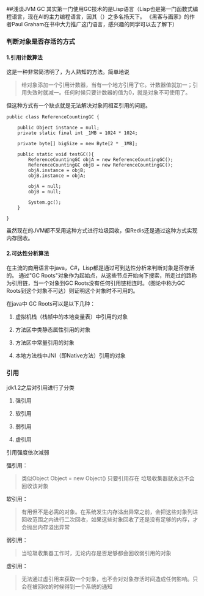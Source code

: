 ##浅谈JVM GC
其实第一门使用GC技术的是Lisp语言（Lisp也是第一门函数式编程语言，现在AI的主力编程语言，因其（）之多名扬天下。 《黑客与画家》的作者Paul Graham在书中大力推广这门语言，感兴趣的同学可以去了解下）

### 判断对象是否存活的方式

#### 1.引用计数算法
这是一种非常简洁明了，为人熟知的方法。简单地说

> 给对象添加一个引用计数器，当有一个地方引用了它。计数器值就加一；引用失效时就减一。任何时候只要计数器的值为0，就是对象不可使用了。

但这种方式有一个缺点就是无法解决对象间相互引用的问题。
	
	public class ReferenceCountingGC {

		public Object instance = null;
		private static final int _1MB = 1024 * 1024;

		private byte[] bigSize = new Byte[2 * _1MB];

		public static void testGC(){
			ReferenceCountingGC objA = new ReferenceCountingGC();
			ReferenceCountingGC objB = new ReferenceCountingGC();
			objA.instance = objB;
			objB.instance = objA;

			objA = null;
			objB = null;

			System.gc();
		}
	
	}


虽然现在的JVM都不采用这种方式进行垃圾回收，但Redis还是通过这种方式实现内存回收。
#### 2.可达性分析算法
在主流的商用语言中java，C#，Lisp都是通过可到达性分析来判断对象是否存活的。
通过"GC Roots"对象作为起始点，从这些节点开始向下搜索，所走过的路称为引用链，当一个对象到GC Roots没有任何引用链相连时。（图论中称为GC Roots到这个对象不可达）则证明这个对象时不可用的。

在java中 GC Roots可以是以下几种：

1. 虚拟机栈（栈帧中的本地变量表）中引用的对象

2. 方法区中类静态属性引用的对象

3. 方法区中常量引用的对象

4. 本地方法栈中JNI（即Native方法）引用的对象



### 引用
jdk1.2之后对引用进行了分类

1. 强引用

2. 软引用

3. 弱引用

4. 虚引用

引用强度依次减弱


强引用：
>类似Object Object = new Object()
>只要引用存在 垃圾收集器就永远不会回收该对象

软引用：
>有用但不是必需的对象。在系统发生内存溢出异常之前，会把这些对象列进回收范围之内进行二次回收，如果这些对象回收了还是没有足够的内存，才会抛出内存溢出异常

弱引用：
>当垃圾收集器工作时，无论内存是否足够都会回收弱引用的对象

虚引用：
>无法通过虚引用来获取一个对象，也不会对对象存活时间造成任何影响。只会在被回收的时候得到一个系统的通知








    

    
